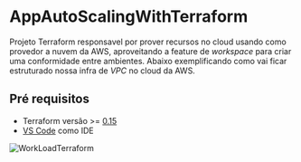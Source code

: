 # AppAutoScalingWithTerraform

Projeto Terraform responsavel por prover recursos no cloud usando como provedor a nuvem da AWS, aproveitando a feature de _workspace_ para criar uma conformidade entre ambientes. 
Abaixo exemplificando como vai ficar estruturado nossa infra de _VPC_ no cloud da AWS.

## Pré requisitos

- Terraform versão >= [0.15](https://www.terraform.io/downloads.html)
- [VS Code](https://code.visualstudio.com/) como IDE 

![WorkLoadTerraform](https://user-images.githubusercontent.com/13908258/122301437-0f9a6800-ced7-11eb-8e29-680ecb309eff.png)

